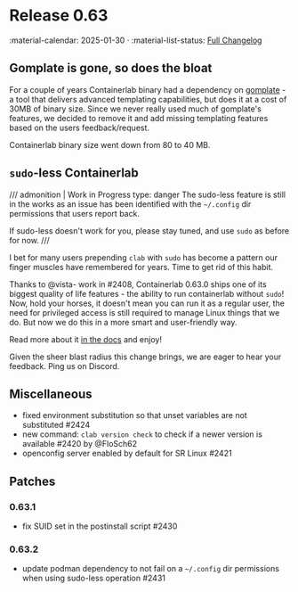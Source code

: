 # Release 0.63

:material-calendar: 2025-01-30 · :material-list-status: [Full Changelog](https://github.com/srl-labs/containerlab/releases)

## Gomplate is gone, so does the bloat

For a couple of years Containerlab binary had a dependency on [gomplate](https://github.com/hairyhenderson/gomplate) - a tool that delivers advanced templating capabilities, but does it at a cost of 30MB of binary size. Since we never really used much of gomplate's features, we decided to remove it and add missing templating features based on the users feedback/request.

Containerlab binary size went down from 80 to 40 MB.

## `sudo`-less Containerlab

/// admonition | Work in Progress
    type: danger
The sudo-less feature is still in the works as an issue has been identified with the `~/.config` dir permissions that users report back.

If sudo-less doesn't work for you, please stay tuned, and use `sudo` as before for now.
///

I bet for many users prepending `clab` with `sudo` has become a pattern our finger muscles have remembered for years. Time to get rid of this habit.

Thanks to @vista- work in #2408, Containerlab 0.63.0 ships one of its biggest quality of life features - the ability to run containerlab without `sudo`! Now, hold your horses, it doesn't mean you can run it as a regular user, the need for privileged access is still required to manage Linux things that we do. But now we do this in a more smart and user-friendly way.

Read more about it [in the docs](../install.md#sudo-less-operation) and enjoy!

Given the sheer blast radius this change brings, we are eager to hear your feedback. Ping us on Discord.

## Miscellaneous

* fixed environment substitution so that unset variables are not substituted #2424
* new command: `clab version check` to check if a newer version is available #2420 by @FloSch62
* openconfig server enabled by default for SR Linux #2421

## Patches

### 0.63.1

* fix SUID set in the postinstall script #2430

### 0.63.2

* update podman dependency to not fail on a `~/.config` dir permissions when using sudo-less operation #2431
